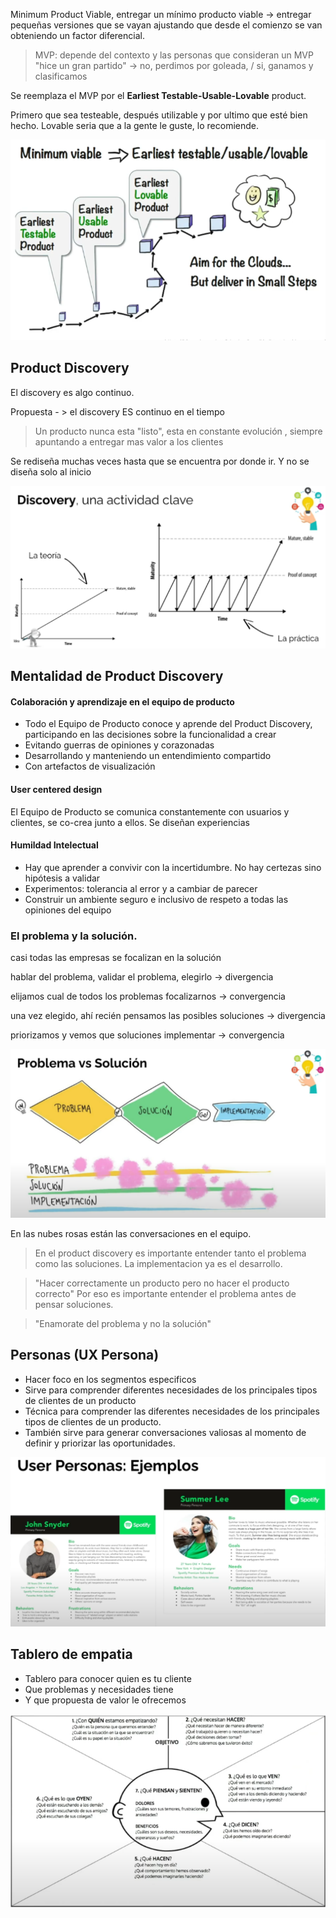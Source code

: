 Minimum Product Viable, entregar un mínimo producto viable -> entregar pequeñas versiones que se vayan ajustando que desde el comienzo se van obteniendo un factor diferencial. 

>MVP: depende del contexto y las personas que consideran un MVP
>"hice un gran partido" -> no, perdimos por goleada,  / si, ganamos y clasificamos


Se reemplaza el MVP por el **Earliest Testable-Usable-Lovable** product.

Primero que sea testeable, después utilizable y por ultimo que esté bien hecho. Lovable seria que a la gente le guste, lo recomiende.

![](Attachments/Pasted%20image%2020240929182035.png)

## Product Discovery

El discovery es algo continuo. 

Propuesta - > el discovery ES continuo en el tiempo

> Un producto nunca esta "listo", esta en constante evolución , siempre apuntando a entregar mas valor a los clientes

Se rediseña muchas veces hasta que se encuentra por donde ir. Y no se diseña solo al inicio

![](Attachments/Pasted%20image%2020240929182659.png)


## Mentalidad de Product Discovery

#### Colaboración y aprendizaje en el equipo de producto

- Todo el Equipo de Producto conoce y aprende del Product Discovery, participando en las decisiones sobre la funcionalidad a crear
- Evitando guerras de opiniones y corazonadas
- Desarrollando y manteniendo un entendimiento compartido
- Con artefactos de visualización

#### User centered design

El Equipo de Producto se comunica constantemente con usuarios y clientes, se co-crea junto a ellos. Se diseñan experiencias

#### Humildad Intelectual

- Hay que aprender a convivir con la incertidumbre. No hay certezas sino hipótesis a validar
- Experimentos: tolerancia al error y a cambiar de parecer
- Construir un ambiente seguro e inclusivo de respeto a todas las opiniones del equipo


### El problema y la solución. 

casi todas las empresas se focalizan en la solución

hablar del problema, validar el problema, elegirlo -> divergencia

elijamos cual de todos los problemas focalizarnos -> convergencia

una vez elegido, ahí recién pensamos las posibles soluciones -> divergencia

priorizamos y vemos que soluciones implementar -> convergencia


![](Attachments/Pasted%20image%2020240929183821.png)

En las nubes rosas están las conversaciones en el equipo. 

> En el product discovery es importante entender tanto el problema como las soluciones. 
> La implementacion ya es el desarrollo.

> "Hacer correctamente un producto pero no hacer el producto correcto"
> Por eso es importante entender el problema antes de pensar soluciones.

> "Enamorate del problema y no la solución"

## Personas (UX Persona)

* Hacer foco en los segmentos especificos 
* Sirve para comprender diferentes necesidades de los principales tipos de clientes de un producto
* Técnica para comprender las diferentes necesidades de los principales tipos de clientes de un producto.
* También sirve para generar conversaciones valiosas al momento de definir y priorizar las oportunidades.

![](Attachments/Pasted%20image%2020240929184550.png)

## Tablero de empatia

*  Tablero para conocer quien es tu cliente
* Que problemas y necesidades tiene
* Y que propuesta de valor le ofrecemos


![](Attachments/Pasted%20image%2020240929185055.png)



